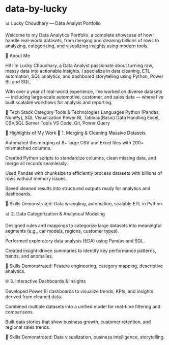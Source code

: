 # data-by-lucky

📊 Lucky Choudhary — Data Analyst Portfolio

Welcome to my Data Analytics Portfolio, a complete showcase of how I handle real-world datasets, from merging and cleaning billions of rows to analyzing, categorizing, and visualizing insights using modern tools.

🧠 About Me

Hi! I’m Lucky Choudhary, a Data Analyst passionate about turning raw, messy data into actionable insights.
I specialize in data cleaning, ETL automation, SQL analytics, and dashboard storytelling using Python, Power BI, and SQL.

With over a year of real-world experience, I’ve worked on diverse datasets — including large-scale automotive, customer, and sales data — where I’ve built scalable workflows for analysis and reporting.

🧰 Tech Stack
Category	    Tools & Technologies
Languages	    Python (Pandas, NumPy), SQL
Visualization	Power BI, Tableau(Basic)
Data Handling	Excel, CSV,SQL Server
Tools	        VS Code, Git, Power Query

🚀 Highlights of My Work
🧩 1. Merging & Cleaning Massive Datasets

Automated the merging of 8+ large CSV and Excel files with 200+ mismatched columns.

Created Python scripts to standardize columns, clean missing data, and merge all records seamlessly.

Used Pandas with chunksize to efficiently process datasets with billions of rows without memory issues.

Saved cleaned results into structured outputs ready for analytics and dashboards.

🧠 Skills Demonstrated: Data wrangling, automation, scalable ETL in Python.



📊 2. Data Categorization & Analytical Modeling

Designed rules and mappings to categorize large datasets into meaningful segments (e.g., car models, regions, customer types).

Performed exploratory data analysis (EDA) using Pandas and SQL.

Created insight-driven summaries to identify key performance patterns, trends, and anomalies.

🧠 Skills Demonstrated: Feature engineering, category mapping, descriptive analytics.


🌐 3. Interactive Dashboards & Insights

Developed Power BI dashboards to visualize trends, KPIs, and insights derived from cleaned data.

Combined multiple datasets into a unified model for real-time filtering and comparisons.

Built data stories that show business growth, customer retention, and regional sales trends.

🧠 Skills Demonstrated: Data visualization, business intelligence, storytelling.